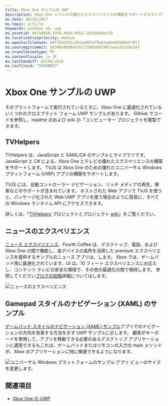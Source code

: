```yaml
---
title: Xbox One サンプルの UWP
description: Xbox One とテレビの優れたエクスペリエンスの構築をサポートするサンプルとライブラリです。
ms.date: 10/26/2017
ms.topic: article
keywords: windows 10, uwp
ms.assetid: 9ef40050-7df6-49bd-8563-1bd58bb6e3f0
ms.localizationpriority: medium
ms.openlocfilehash: b0f793dfb1c261ed967e79ab2a64e09306a57917
ms.sourcegitcommit: b034650b684a767274d5d88746faeea373c8e34f
ms.translationtype: MT
ms.contentlocale: ja-JP
ms.lasthandoff: 03/06/2019
ms.locfileid: "57659817"
---
```

# <a name="uwp-on-xbox-one-samples"></a>Xbox One サンプルの UWP

そのプラットフォームで実行されているときに、Xbox One に最適化されているいくつかのクロスプラット フォーム UWP サンプルがあります。 GitHub でコードを参照し、readme のおよび wiki の「コンピューター プロジェクトを複製できます。

## <a name="tvhelpers"></a>TVHelpers

TVHelpers は、JavaScript と XAML/C# のサンプルとライブラリです。JavaScript と C# による、Xbox One とテレビの優れたエクスペリエンスの構築をサポートします。 TVJS は Xbox One のための優れたユニバーサル Windows プラットフォーム (UWP) アプリの構築をサポートします。

TVJS には、自動コントローラー ナビゲーション、リッチ メディアの再生、検索などのサポートが含まれています。 ホストされた Web アプリで TVJS を使うと、パッケージ化された Web UWP アプリを使う場合のように容易に、すべての Windows ランタイム API にアクセスできます。

詳しくは、「[TVHelpers](https://github.com/Microsoft/TVHelpers) プロジェクトとプロジェクト [wiki](https://github.com/Microsoft/TVHelpers/wiki)」をご覧ください。

## <a name="the-news-experience"></a>ニュースのエクスペリエンス

[ニュース エクスペリエンス](https://github.com/Microsoft/uwp-experiences/tree/news/apps/News)、Fourth Coffee は、デスクトップ、電話、および Xbox One の間で機能し、各デバイスの長所を活用した premium エクスペリエンスを提供するサンプルのニュース アプリは、します。 Xbox では、ゲームパッド用に最適化されています、UI は、10 フィート エクスペリエンスにお応えし、コンテンツ テレビの安全な領域で、その他の最適化の間で保持します。 参照してください[ブログの投稿](https://blogs.windows.com/buildingapps/2016/09/09/tailoring-your-app-for-xbox-and-the-tv-app-dev-on-xbox-series/)詳細についてはします。

![ニュースのエクスペリエンス](images/samples-1.png)

## <a name="gamepad-style-navigation-xaml-sample"></a>Gamepad スタイルのナビゲーション (XAML) のサンプル

[ゲームパッド スタイルのナビゲーション (XAML) サンプル](https://github.com/Microsoft/Windows-universal-samples/tree/master/Samples/XamlGamepadNavigation)アプリでのナビゲーションの方向を改善する方法を示す UWP サンプルに示します。 顧客がキーボードを使用して、アプリを移動できる必要のあるデスクトップ アプリケーションに適用できるもこれは、ゲームパッドまたはリモコンの入力の main メソッドが、Xbox のアプリケーションに特に関連できるようになります。

![ユニバーサル Windows プラットフォームのサンプル:アプリ ビューのサイズを変更します。](images/samples-2.png)

## <a name="see-also"></a>関連項目

- [Xbox One の UWP](index.md)
